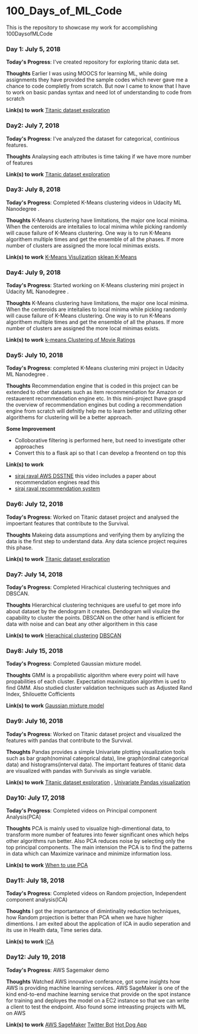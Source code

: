# 100_Days_of_ML_Code
This is the repository to showcase my work for accomplishing 100DaysofMLCode

### Day 1: July 5, 2018 

**Today's Progress**: I've created repository for exploring titanic data set.

**Thoughts** Earlier I was using MOOCS for learning ML, while doing assignments they have provided the sample codes which never gave me a chance to code completly from scratch. But now I came to know that I have to work on basic pandas syntax and need lot of understanding to code from scratch

**Link(s) to work**
[Titanic dataset exploration](https://github.com/vpinnaka/100_Days_of_ML_Code/blob/master/Day1/Titanic%20Dataset%20Exploration.ipynb)

### Day2: July 7, 2018 

**Today's Progress**: I've analyzed the dataset for categorical, continious features.

**Thoughts** Analaysing each attributes is time taking if we have more number of features

**Link(s) to work**
[Titanic dataset exploration](https://github.com/vpinnaka/100_Days_of_ML_Code/blob/master/Day2/Titanic%20Dataset%20Exploration.ipynb)

### Day3: July 8, 2018 

**Today's Progress**: Completed K-Means clustering videos in Udacity ML Nanodegree .

**Thoughts** K-Means clustering have limitations, the major one local minima. When the centeroids are inteitalies to local minima while picking randomly will cause failure of K-Means clustering. One way is to run K-Means algorithem multiple times and get the ensemble of all the phases. If more number of clusters are assigned the more local minimas exists.

**Link(s) to work**
[K-Means Visulization](http://www.naftaliharris.com/blog/visualizing-k-means-clustering/)
[sklean K-Means](http://scikit-learn.org/stable/modules/generated/sklearn.cluster.KMeans.html)


### Day4: July 9, 2018 

**Today's Progress**: Started working on K-Means clustering mini project in Udacity ML Nanodegree .

**Thoughts** K-Means clustering have limitations, the major one local minima. When the centeroids are inteitalies to local minima while picking randomly will cause failure of K-Means clustering. One way is to run K-Means algorithem multiple times and get the ensemble of all the phases. If more number of clusters are assigned the more local minimas exists.

**Link(s) to work**
[k-means Clustering of Movie Ratings](https://view5c8205b9.udacity-student-workspaces.com/notebooks/k-means%20Clustering%20of%20Movie%20Ratings.ipynb)

### Day5: July 10, 2018 

**Today's Progress**: completed K-Means clustering mini project in Udacity ML Nanodegree .

**Thoughts** Recommendation engine that is coded in this project can be extended to other datasets such as item recommendation for Amazon or restauerent recommendation engine etc. In this mini-project Ihave graspd the overview of recommendation engines but coding a recommendation engine from scratch will defnitly help me to learn better and utilizing other algorithems for clustering will be a better approach. 

**Some Improvement**
* Colloborative filtering is performed here, but need to investigate other approaches
* Convert this to a flask api so that I can develop a freontend on top this

**Link(s) to work**
* [siraj raval AWS DSSTNE](https://www.youtube.com/watch?v=eKmIVU8EUbw) this video includes a paper about recommendation engines read this
* [siraj raval recommendation system](https://www.youtube.com/watch?v=9gBC9R-msAk)

### Day6: July 12, 2018 

**Today's Progress**: Worked on Titanic dataset project and analysed the impoertant features that contribute to the Survival.

**Thoughts** Makeing data assumptions and verifying them by anylizing the data is the first step to understand data. Any data science project requires this phase. 

**Link(s) to work**
[Titanic dataset exploration](https://github.com/vpinnaka/100_Days_of_ML_Code/blob/master/Day6/Titanic%20Dataset%20Exploration.ipynb) 

### Day7: July 14, 2018 

**Today's Progress**: Completed Hirachical clustering techniques and DBSCAN.

**Thoughts** Hierarchical clustering techniques are useful to get more info about dataset by the dendogram it creates. Dendogram will visulize the capability to cluster the points. DBSCAN on the other hand is efficient for data with noise and can beat any other algorithem in this case

**Link(s) to work**
[Hierachical clustering](https://github.com/vpinnaka/100_Days_of_ML_Code/blob/master/Day7/Hierarchical_clustering/Hierarchical%20Clustering%20Lab.ipynb) 
[DBSCAN](https://github.com/vpinnaka/100_Days_of_ML_Code/blob/master/Day7/DBSCAN/DBSCAN%20Notebook.ipynb)

### Day8: July 15, 2018 

**Today's Progress**: Completed Gaussian mixture model.

**Thoughts** GMM is a propabilistic algorithm where every point will have propabilities of each cluster. Expectation maximization algorithm is ued to find GMM. Also studied cluster validation techniques such as Adjusted Rand Index, Shilouette Cofficients

**Link(s) to work**
[Gaussian mixture model](https://github.com/vpinnaka/100_Days_of_ML_Code/blob/master/Day8/GMM_Clustering/GMM%20Clustering%20and%20Cluster%20Validation%20Lab.ipynb) 

### Day9: July 16, 2018 

**Today's Progress**: Worked on Titanic dataset project and visualized the features with pandas that contribute to the Survival.

**Thoughts** Pandas provides a simple Univariate plotting visualization tools such as bar graph(nominal categorical data), line graph(ordinal categorical data) and histograms(interval data). The important features of titanic data are visualized with pandas with Survivals as single variable.

**Link(s) to work**
[Titanic dataset exploration](https://github.com/vpinnaka/100_Days_of_ML_Code/blob/master/Day9/Titanic%20Dataset%20Exploration.ipynb) 
, [Univariate Pandas visualization](https://www.kaggle.com/residentmario/univariate-plotting-with-pandas)

### Day10: July 17, 2018 

**Today's Progress**: Completed videos on Principal component Analysis(PCA)

**Thoughts** PCA is mainly used to visualize high-dimentional data, to transform more number of features into fewer significant ones which helps other algorithms run better. Also PCA reduces noise by selecting only the top principal components. The main intension the PCA is to find the patterns in data which can Maximize varinace and minimize information loss.

**Link(s) to work**
[When to use PCA](https://www.youtube.com/watch?v=hJZHcmJBk1o)

### Day11: July 18, 2018 

**Today's Progress**: Completed videos on Random projection, Independent component analysis(ICA)

**Thoughts** I got the importantance of dimintinality reduction techniques, how Random projection is better than PCA when we have higher dimentions. I am exited about the application of ICA in audio seperation and its use in Health data, Time series data. 

**Link(s) to work**
[ICA](https://github.com/vpinnaka/100_Days_of_ML_Code/blob/master/Day11/IndependentComponentAnalysis/Independent%20Component%20Analysis%20Lab.ipynb)

### Day12: July 19, 2018 

**Today's Progress**: AWS Sagemaker demo

**Thoughts** Watched AWS innovative conferance, got some insights how AWS is providing machine learning services. AWS SageMaker is one of the kind end-to-end machine learning service that provide on the spot instance for training and deployes the model on a EC2 instance so that we can write a client to test the endpoint. Also found some intreasting projects with ML on AWS

**Link(s) to work**
[AWS SageMaker](https://github.com/awslabs/amazon-sagemaker-examples)
[Twitter Bot](https://github.com/aws-samples/aws-rekognition-workshop-twitter-bot)
[Hot Dog App](https://github.com/aws-samples/serverless-hotdog-detector)